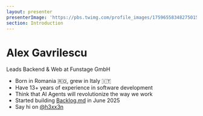 ```yaml
---
layout: presenter
presenterImage: 'https://pbs.twimg.com/profile_images/1759655834827501568/pMZCM2jV_400x400.jpg'
section: Introduction
---
```


# Alex Gavrilescu

Leads Backend & Web at <fancy-link target="_blank" href="https://www.funstage.com">Funstage GmbH</fancy-link>


- Born in Romania 🇷🇴, grew in Italy 🇮🇹
- Have 13+ years of experience in software development
- Think that AI Agents will revolutionize the way we work
- Started building <a target="_blank" href="https://backlog.md">Backlog.md</a> in June 2025
- Say hi on <a target="_blank" href="https://x.com/H3xx3n"><logos-x mr-1 />@h3xx3n</a>

<!--
Notes
-->



